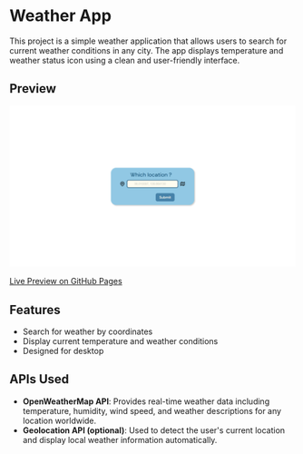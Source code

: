 # Weather App

This project is a simple weather application that allows users to search for current weather conditions in any city. The app displays temperature and weather status icon using a clean and user-friendly interface.

## Preview

![Weather App Preview](img/preview.png)

[Live Preview on GitHub Pages](https://vicker14.github.io/weather-app/)

## Features

- Search for weather by coordinates
- Display current temperature and weather conditions
- Designed for desktop

## APIs Used

- **OpenWeatherMap API**: Provides real-time weather data including temperature, humidity, wind speed, and weather descriptions for any location worldwide.
- **Geolocation API (optional)**: Used to detect the user's current location and display local weather information automatically.
